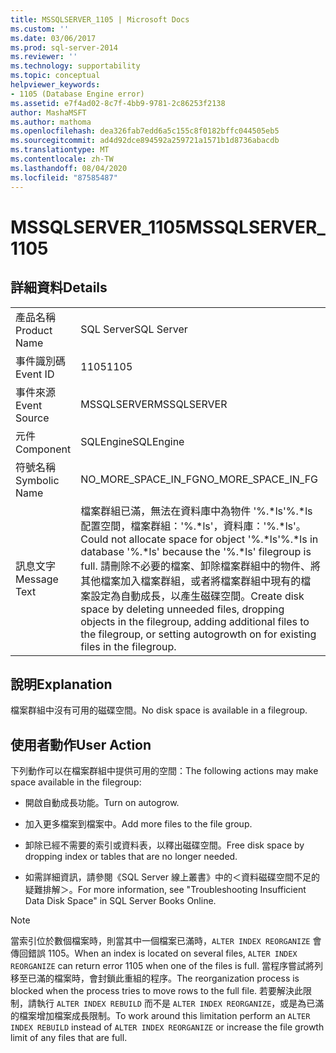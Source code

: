 ```yaml
---
title: MSSQLSERVER_1105 | Microsoft Docs
ms.custom: ''
ms.date: 03/06/2017
ms.prod: sql-server-2014
ms.reviewer: ''
ms.technology: supportability
ms.topic: conceptual
helpviewer_keywords:
- 1105 (Database Engine error)
ms.assetid: e7f4ad02-8c7f-4bb9-9781-2c86253f2138
author: MashaMSFT
ms.author: mathoma
ms.openlocfilehash: dea326fab7edd6a5c155c8f0182bffc044505eb5
ms.sourcegitcommit: ad4d92dce894592a259721a1571b1d8736abacdb
ms.translationtype: MT
ms.contentlocale: zh-TW
ms.lasthandoff: 08/04/2020
ms.locfileid: "87585487"
---
```

# <a name="mssqlserver_1105"></a><span data-ttu-id="0f4bb-102">MSSQLSERVER_1105</span><span class="sxs-lookup"><span data-stu-id="0f4bb-102">MSSQLSERVER_1105</span></span>
    
## <a name="details"></a><span data-ttu-id="0f4bb-103">詳細資料</span><span class="sxs-lookup"><span data-stu-id="0f4bb-103">Details</span></span>  
  
|||  
|-|-|  
|<span data-ttu-id="0f4bb-104">產品名稱</span><span class="sxs-lookup"><span data-stu-id="0f4bb-104">Product Name</span></span>|<span data-ttu-id="0f4bb-105">SQL Server</span><span class="sxs-lookup"><span data-stu-id="0f4bb-105">SQL Server</span></span>|  
|<span data-ttu-id="0f4bb-106">事件識別碼</span><span class="sxs-lookup"><span data-stu-id="0f4bb-106">Event ID</span></span>|<span data-ttu-id="0f4bb-107">1105</span><span class="sxs-lookup"><span data-stu-id="0f4bb-107">1105</span></span>|  
|<span data-ttu-id="0f4bb-108">事件來源</span><span class="sxs-lookup"><span data-stu-id="0f4bb-108">Event Source</span></span>|<span data-ttu-id="0f4bb-109">MSSQLSERVER</span><span class="sxs-lookup"><span data-stu-id="0f4bb-109">MSSQLSERVER</span></span>|  
|<span data-ttu-id="0f4bb-110">元件</span><span class="sxs-lookup"><span data-stu-id="0f4bb-110">Component</span></span>|<span data-ttu-id="0f4bb-111">SQLEngine</span><span class="sxs-lookup"><span data-stu-id="0f4bb-111">SQLEngine</span></span>|  
|<span data-ttu-id="0f4bb-112">符號名稱</span><span class="sxs-lookup"><span data-stu-id="0f4bb-112">Symbolic Name</span></span>|<span data-ttu-id="0f4bb-113">NO_MORE_SPACE_IN_FG</span><span class="sxs-lookup"><span data-stu-id="0f4bb-113">NO_MORE_SPACE_IN_FG</span></span>|  
|<span data-ttu-id="0f4bb-114">訊息文字</span><span class="sxs-lookup"><span data-stu-id="0f4bb-114">Message Text</span></span>|<span data-ttu-id="0f4bb-115">檔案群組已滿，無法在資料庫中為物件 '%.\*ls'%.\*ls 配置空間，檔案群組：'%.\*ls'，資料庫：'%.\*ls'。</span><span class="sxs-lookup"><span data-stu-id="0f4bb-115">Could not allocate space for object '%.\*ls'%.\*ls in database '%.\*ls' because the '%.\*ls' filegroup is full.</span></span> <span data-ttu-id="0f4bb-116">請刪除不必要的檔案、卸除檔案群組中的物件、將其他檔案加入檔案群組，或者將檔案群組中現有的檔案設定為自動成長，以產生磁碟空間。</span><span class="sxs-lookup"><span data-stu-id="0f4bb-116">Create disk space by deleting unneeded files, dropping objects in the filegroup, adding additional files to the filegroup, or setting autogrowth on for existing files in the filegroup.</span></span>|  
  
## <a name="explanation"></a><span data-ttu-id="0f4bb-117">說明</span><span class="sxs-lookup"><span data-stu-id="0f4bb-117">Explanation</span></span>  
 <span data-ttu-id="0f4bb-118">檔案群組中沒有可用的磁碟空間。</span><span class="sxs-lookup"><span data-stu-id="0f4bb-118">No disk space is available in a filegroup.</span></span>  
  
## <a name="user-action"></a><span data-ttu-id="0f4bb-119">使用者動作</span><span class="sxs-lookup"><span data-stu-id="0f4bb-119">User Action</span></span>  
 <span data-ttu-id="0f4bb-120">下列動作可以在檔案群組中提供可用的空間：</span><span class="sxs-lookup"><span data-stu-id="0f4bb-120">The following actions may make space available in the filegroup:</span></span>  
  
-   <span data-ttu-id="0f4bb-121">開啟自動成長功能。</span><span class="sxs-lookup"><span data-stu-id="0f4bb-121">Turn on autogrow.</span></span>  
  
-   <span data-ttu-id="0f4bb-122">加入更多檔案到檔案中。</span><span class="sxs-lookup"><span data-stu-id="0f4bb-122">Add more files to the file group.</span></span>  
  
-   <span data-ttu-id="0f4bb-123">卸除已經不需要的索引或資料表，以釋出磁碟空間。</span><span class="sxs-lookup"><span data-stu-id="0f4bb-123">Free disk space by dropping index or tables that are no longer needed.</span></span>  
  
-   <span data-ttu-id="0f4bb-124">如需詳細資訊，請參閱《SQL Server 線上叢書》中的＜資料磁碟空間不足的疑難排解＞。</span><span class="sxs-lookup"><span data-stu-id="0f4bb-124">For more information, see "Troubleshooting Insufficient Data Disk Space" in SQL Server Books Online.</span></span>  
  
> [!NOTE]  
>  <span data-ttu-id="0f4bb-125">當索引位於數個檔案時，則當其中一個檔案已滿時，`ALTER INDEX REORGANIZE` 會傳回錯誤 1105。</span><span class="sxs-lookup"><span data-stu-id="0f4bb-125">When an index is located on several files, `ALTER INDEX REORGANIZE` can return error 1105 when one of the files is full.</span></span> <span data-ttu-id="0f4bb-126">當程序嘗試將列移至已滿的檔案時，會封鎖此重組的程序。</span><span class="sxs-lookup"><span data-stu-id="0f4bb-126">The reorganization process is blocked when the process tries to move rows to the full file.</span></span> <span data-ttu-id="0f4bb-127">若要解決此限制，請執行 `ALTER INDEX REBUILD` 而不是 `ALTER INDEX REORGANIZE`，或是為已滿的檔案增加檔案成長限制。</span><span class="sxs-lookup"><span data-stu-id="0f4bb-127">To work around this limitation perform an `ALTER INDEX REBUILD` instead of `ALTER INDEX REORGANIZE` or increase the file growth limit of any files that are full.</span></span>  
  
  

